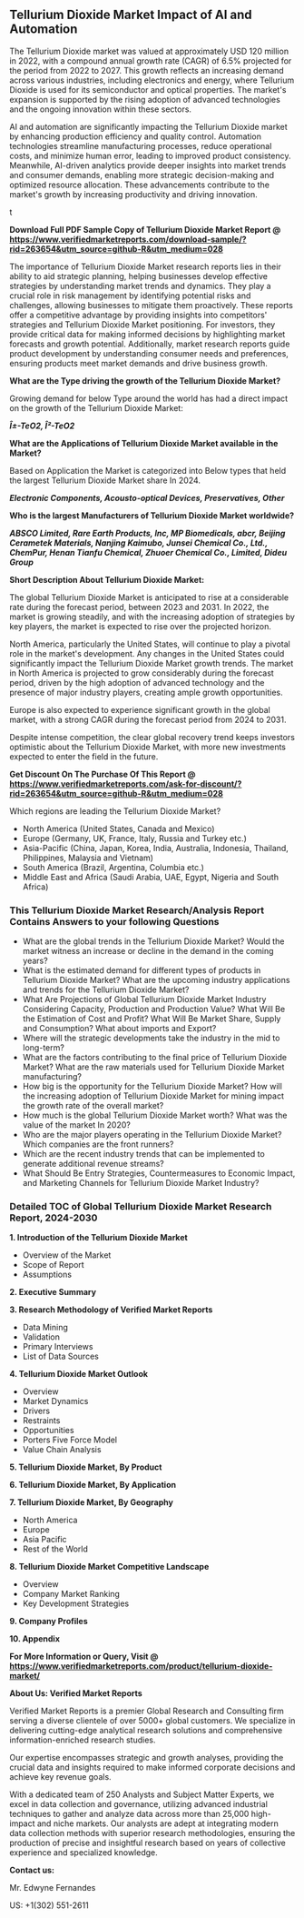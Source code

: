 <h2>Tellurium Dioxide Market Impact of AI and Automation</h2><p>The Tellurium Dioxide market was valued at approximately USD 120 million in 2022, with a compound annual growth rate (CAGR) of 6.5% projected for the period from 2022 to 2027. This growth reflects an increasing demand across various industries, including electronics and energy, where Tellurium Dioxide is used for its semiconductor and optical properties. The market's expansion is supported by the rising adoption of advanced technologies and the ongoing innovation within these sectors.</p><p>AI and automation are significantly impacting the Tellurium Dioxide market by enhancing production efficiency and quality control. Automation technologies streamline manufacturing processes, reduce operational costs, and minimize human error, leading to improved product consistency. Meanwhile, AI-driven analytics provide deeper insights into market trends and consumer demands, enabling more strategic decision-making and optimized resource allocation. These advancements contribute to the market's growth by increasing productivity and driving innovation.</p>t</p><p id="" class=""><strong>Download Full PDF Sample Copy of Tellurium Dioxide Market Report @ <a href="https://www.verifiedmarketreports.com/download-sample/?rid=263654&utm_source=github-R&utm_medium=028" target="_blank">https://www.verifiedmarketreports.com/download-sample/?rid=263654&utm_source=github-R&utm_medium=028</a></strong></p><p>The importance of&nbsp;Tellurium Dioxide Market research reports lies in their ability to aid strategic planning, helping businesses develop effective strategies by understanding market trends and dynamics. They play a crucial role in risk management by identifying potential risks and challenges, allowing businesses to mitigate them proactively. These reports offer a competitive advantage by providing insights into competitors' strategies and Tellurium Dioxide Market positioning. For investors, they provide critical data for making informed decisions by highlighting market forecasts and growth potential. Additionally, market research reports guide product development by understanding consumer needs and preferences, ensuring products meet market demands and drive business growth.</p><p><strong>What are the&nbsp;Type driving the growth of the Tellurium Dioxide Market?</strong></p><p id="" class="">Growing demand for below Type around the world has had a direct impact on the growth of the Tellurium Dioxide Market:</p><em><strong>Î±-TeO2, Î²-TeO2</strong></em></p><strong>What are the&nbsp;Applications&nbsp;of Tellurium Dioxide Market available in the Market?</strong></p><p id="" class="">Based on Application the Market is categorized into Below types that held the largest Tellurium Dioxide Market share In 2024.</p><em><strong>Electronic Components, Acousto-optical Devices, Preservatives, Other</strong></em></p><strong>Who is the largest Manufacturers of Tellurium Dioxide Market worldwide?</strong></p><p><em><strong>ABSCO Limited, Rare Earth Products, Inc, MP Biomedicals, abcr, Beijing Cerametek Materials, Nanjing Kaimubo, Junsei Chemical Co., Ltd., ChemPur, Henan Tianfu Chemical, Zhuoer Chemical Co., Limited, Dideu Group</strong></em></p><p id="" class=""><strong>Short Description About Tellurium Dioxide Market:</strong></p><p>The global Tellurium Dioxide Market is anticipated to rise at a considerable rate during the forecast period, between 2023 and 2031. In 2022, the market is growing steadily, and with the increasing adoption of strategies by key players, the market is expected to rise over the projected horizon.</p><p>North America, particularly the United States, will continue to play a pivotal role in the market's development. Any changes in the United States could significantly impact the Tellurium Dioxide Market growth trends. The market in North America is projected to grow considerably during the forecast period, driven by the high adoption of advanced technology and the presence of major industry players, creating ample growth opportunities.</p><p>Europe is also expected to experience significant growth in the global market, with a strong CAGR during the forecast period from 2024 to 2031.</p><p>Despite intense competition, the clear global recovery trend keeps investors optimistic about the Tellurium Dioxide Market, with more new investments expected to enter the field in the future.</p><p id="" class=""><strong>Get Discount On The Purchase Of This Report @ <a href="https://www.verifiedmarketreports.com/ask-for-discount/?rid=263654&utm_source=github-R&utm_medium=028" target="_blank">https://www.verifiedmarketreports.com/ask-for-discount/?rid=263654&utm_source=github-R&utm_medium=028</a></strong></p>Which regions are leading the Tellurium Dioxide Market?</p><ul><li>North America (United States, Canada and Mexico)</li><li>Europe (Germany, UK, France, Italy, Russia and Turkey etc.)</li><li>Asia-Pacific (China, Japan, Korea, India, Australia, Indonesia, Thailand, Philippines, Malaysia and Vietnam)</li><li>South America (Brazil, Argentina, Columbia etc.)</li><li>Middle East and Africa (Saudi Arabia, UAE, Egypt, Nigeria and South Africa)</li></ul><h3 id="" class="">This Tellurium Dioxide Market Research/Analysis Report Contains Answers to your following Questions</h3><ul><li>What are the global trends in the Tellurium Dioxide Market? Would the market witness an increase or decline in the demand in the coming years?</li><li>What is the estimated demand for different types of products in Tellurium Dioxide Market? What are the upcoming industry applications and trends for the Tellurium Dioxide Market?</li><li>What Are Projections of Global Tellurium Dioxide Market Industry Considering Capacity, Production and Production Value? What Will Be the Estimation of Cost and Profit? What Will Be Market Share, Supply and Consumption? What about imports and Export?</li><li>Where will the strategic developments take the industry in the mid to long-term?</li><li>What are the factors contributing to the final price of Tellurium Dioxide Market? What are the raw materials used for Tellurium Dioxide Market manufacturing?</li><li>How big is the opportunity for the Tellurium Dioxide Market? How will the increasing adoption of Tellurium Dioxide Market for mining impact the growth rate of the overall market?</li><li>How much is the global Tellurium Dioxide Market worth? What was the value of the market In 2020?</li><li>Who are the major players operating in the Tellurium Dioxide Market? Which companies are the front runners?</li><li>Which are the recent industry trends that can be implemented to generate additional revenue streams?</li><li>What Should Be Entry Strategies, Countermeasures to Economic Impact, and Marketing Channels for Tellurium Dioxide Market Industry?</li></ul><h3 id="" class="">Detailed TOC of Global Tellurium Dioxide Market Research Report, 2024-2030</h3><p id="" class=""><strong>1. Introduction of the Tellurium Dioxide Market</strong></p><ul><li>Overview of the Market</li><li>Scope of Report</li><li>Assumptions</li></ul><p id="" class=""><strong>2. Executive Summary</strong></p><p id="" class=""><strong>3. Research Methodology of Verified Market Reports</strong></p><ul><li>Data Mining</li><li>Validation</li><li>Primary Interviews</li><li>List of Data Sources</li></ul><p id="" class=""><strong>4. Tellurium Dioxide Market Outlook</strong></p><ul><li>Overview</li><li>Market Dynamics</li><li>Drivers</li><li>Restraints</li><li>Opportunities</li><li>Porters Five Force Model</li><li>Value Chain Analysis</li></ul><p id="" class=""><strong>5. Tellurium Dioxide Market, By Product</strong></p><p id="" class=""><strong>6. Tellurium Dioxide Market, By Application</strong></p><p id="" class=""><strong>7. Tellurium Dioxide Market, By Geography</strong></p><ul><li>North America</li><li>Europe</li><li>Asia Pacific</li><li>Rest of the World</li></ul><p id="" class=""><strong>8. Tellurium Dioxide Market Competitive Landscape</strong></p><ul><li>Overview</li><li>Company Market Ranking</li><li>Key Development Strategies</li></ul><p id="" class=""><strong>9. Company Profiles</strong></p><p id="" class=""><strong>10. Appendix</strong></p><p id="" class=""><strong>For More Information or Query, Visit @ <a href="https://www.verifiedmarketreports.com/product/tellurium-dioxide-market/" target="_blank">https://www.verifiedmarketreports.com/product/tellurium-dioxide-market/</a></strong></p><p id="" class=""><strong>About Us: Verified Market Reports</strong></p><p id="" class="">Verified Market Reports is a premier Global Research and Consulting firm serving a diverse clientele of over 5000+ global customers. We specialize in delivering cutting-edge analytical research solutions and comprehensive information-enriched research studies.</p><p id="" class="">Our expertise encompasses strategic and growth analyses, providing the crucial data and insights required to make informed corporate decisions and achieve key revenue goals.</p><p id="" class="">With a dedicated team of 250 Analysts and Subject Matter Experts, we excel in data collection and governance, utilizing advanced industrial techniques to gather and analyze data across more than 25,000 high-impact and niche markets. Our analysts are adept at integrating modern data collection methods with superior research methodologies, ensuring the production of precise and insightful research based on years of collective experience and specialized knowledge.</p><p id="" class=""><strong>Contact us:</strong></p><p id="" class="">Mr. Edwyne Fernandes</p><p id="" class="">US: +1(302) 551-2611</p>